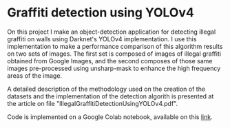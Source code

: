 # Graffiti detection using YOLOv4

On this project I make an object-detection application for detecting illegal graffiti on walls using Darknet's YOLOv4 implementation. I use this implementation to make a performance comparison of this algorithm results on two sets of images. The first set is composed of images of illegal graffiti obtained from Google Images, and the second composes of those same images pre-processed using unsharp-mask to enhance the high frequency areas of the image.

A detailed description of the methodology used on the creation of the datasets and the implementation of the detection algorith is presented at the article on file "IllegalGraffitiDetectionUsingYOLOv4.pdf".

Code is implemented on a Google Colab notebook, available on this [link](https://colab.research.google.com/drive/1RoG9njaAtb6JEASSPcqFqKPdXja9tpx0?usp=sharing).


